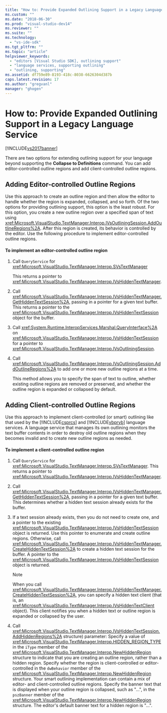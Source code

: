 ```yaml
---
title: "How to: Provide Expanded Outlining Support in a Legacy Language Service | Microsoft Docs"
ms.custom: ""
ms.date: "2018-06-30"
ms.prod: "visual-studio-dev14"
ms.reviewer: ""
ms.suite: ""
ms.technology: 
  - "vs-ide-sdk"
ms.tgt_pltfrm: ""
ms.topic: "article"
helpviewer_keywords: 
  - "editors [Visual Studio SDK], outlining support"
  - "language services, supporting outlining"
  - "outlining, supporting"
ms.assetid: df759e89-8193-418c-8038-6626304d387b
caps.latest.revision: 17
ms.author: "gregvanl"
manager: "ghogen"
---
```

# How to: Provide Expanded Outlining Support in a Legacy Language Service
[!INCLUDE[vs2017banner](../../includes/vs2017banner.md)]

  
There are two options for extending outlining support for your language beyond supporting the **Collapse to Definitions** command. You can add editor-controlled outline regions and add client-controlled outline regions.  
  
## Adding Editor-controlled Outline Regions  
 Use this approach to create an outline region and then allow the editor to handle whether the region is expanded, collapsed, and so forth. Of the two options for providing outlining support, this option is the least robust. For this option, you create a new outline region over a specified span of text using <xref:Microsoft.VisualStudio.TextManager.Interop.IVsOutliningSession.AddOutlineRegions%2A>. After this region is created, its behavior is controlled by the editor. Use the following procedure to implement editor-controlled outline regions.  
  
#### To implement an editor-controlled outline region  
  
1.  Call `QueryService` for <xref:Microsoft.VisualStudio.TextManager.Interop.SVsTextManager>  
  
     This returns a pointer to <xref:Microsoft.VisualStudio.TextManager.Interop.IVsHiddenTextManager>.  
  
2.  Call <xref:Microsoft.VisualStudio.TextManager.Interop.IVsHiddenTextManager.GetHiddenTextSession%2A>, passing in a pointer for a given text buffer. This returns a pointer to the <xref:Microsoft.VisualStudio.TextManager.Interop.IVsHiddenTextSession> object for the buffer.  
  
3.  Call <xref:System.Runtime.InteropServices.Marshal.QueryInterface%2A> on <xref:Microsoft.VisualStudio.TextManager.Interop.IVsHiddenTextSession> for a pointer to <xref:Microsoft.VisualStudio.TextManager.Interop.IVsOutliningSession>.  
  
4.  Call <xref:Microsoft.VisualStudio.TextManager.Interop.IVsOutliningSession.AddOutlineRegions%2A> to add one or more new outline regions at a time.  
  
     This method allows you to specify the span of text to outline, whether existing outline regions are removed or preserved, and whether the outline region is expanded or collapsed by default.  
  
## Adding Client-controlled Outline Regions  
 Use this approach to implement client-controlled (or smart) outlining like that used by the [!INCLUDE[csprcs](../../includes/csprcs-md.md)] and [!INCLUDE[vbprvb](../../includes/vbprvb-md.md)] language services. A language service that manages its own outlining monitors the text buffer contents in order to destroy old outline regions when they becomes invalid and to create new outline regions as needed.  
  
#### To implement a client-controlled outline region  
  
1.  Call `QueryService` for <xref:Microsoft.VisualStudio.TextManager.Interop.SVsTextManager>. This returns a pointer to <xref:Microsoft.VisualStudio.TextManager.Interop.IVsHiddenTextManager>.  
  
2.  Call <xref:Microsoft.VisualStudio.TextManager.Interop.IVsHiddenTextManager.GetHiddenTextSession%2A>, passing in a pointer for a given text buffer. This determines whether a hidden text session already exists for the buffer.  
  
3.  If a text session already exists, then you do not need to create one, and a pointer to the existing <xref:Microsoft.VisualStudio.TextManager.Interop.IVsHiddenTextSession> object is returned. Use this pointer to enumerate and create outline regions. Otherwise, call <xref:Microsoft.VisualStudio.TextManager.Interop.IVsHiddenTextManager.CreateHiddenTextSession%2A> to create a hidden text session for the buffer. A pointer to the <xref:Microsoft.VisualStudio.TextManager.Interop.IVsHiddenTextSession> object is returned.  
  
    > [!NOTE]
    >  When you call <xref:Microsoft.VisualStudio.TextManager.Interop.IVsHiddenTextManager.CreateHiddenTextSession%2A>, you can specify a hidden text client (that is, an <xref:Microsoft.VisualStudio.TextManager.Interop.IVsHiddenTextClient> object). This client notifies you when a hidden text or outline region is expanded or collapsed by the user.  
  
4.  Call <xref:Microsoft.VisualStudio.TextManager.Interop.IVsHiddenTextSession.AddHiddenRegions%2A> structure) parameter: Specify a value of <xref:Microsoft.VisualStudio.TextManager.Interop.HIDDEN_REGION_TYPE> in the `iType` member of the <xref:Microsoft.VisualStudio.TextManager.Interop.NewHiddenRegion> structure to indicate that you are creating an outline region, rather than a hidden region. Specify whether the region is client-controlled or editor-controlled in the `dwBehavior` member of the <xref:Microsoft.VisualStudio.TextManager.Interop.NewHiddenRegion> structure. Your smart outlining implementation can contain a mix of editor- and client-controlled outline regions. Specify the banner text that is displayed when your outline region is collapsed, such as "...", in the `pszBanner` member of the <xref:Microsoft.VisualStudio.TextManager.Interop.NewHiddenRegion> structure. The editor's default banner text for a hidden region is "...".

